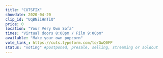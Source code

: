 ```yaml
---
title: "CUTSFIX"
showdate: 2020-04-20
clip_id: "UqBNiiHnTiQ"
price: 0
location: "Your Very Own Sofa"
times: "Virtual doors 8:00pm / Film 9:00pm"
available: "Make your own popcorn"
vote_link_: https://cuts.typeform.com/to/GwQ0FP
status: "voting" #postponed, presale, selling, streaming or soldout
---
```

